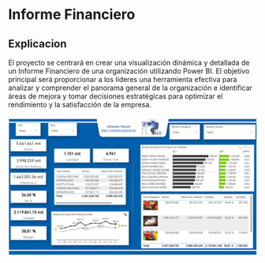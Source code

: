 # Informe Financiero

## Explicacion

El proyecto se centrará en crear una visualización dinámica y detallada de un Informe Financiero de una organización utilizando Power BI.
El objetivo principal será proporcionar a los líderes una herramienta efectiva para analizar y comprender el panorama general de la organización e identificar áreas de mejora y tomar decisiones estratégicas para optimizar el rendimiento y la satisfacción de la empresa.

![alt text](image.png)

